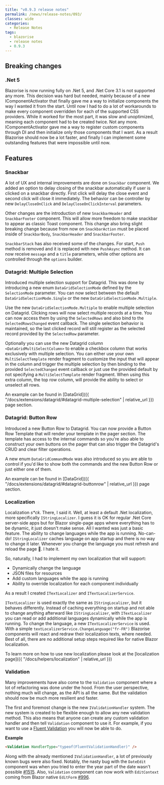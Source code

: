 ```yaml
---
title: "v0.9.3 release notes"
permalink: /news/release-notes/093/
classes: wide
categories:
  - Release Notes
tags:
  - blazorise
  - release notes
  - 0.9.3
---
```


## Breaking changes

### .Net 5

Blazorise is now running fully on .Net 5, and .Net Core 3.1 is not supported any more. This decision was hard but needed, mainly because of a new IComponentActivator that finally gave me a way to initialize components the way I wanted it from the start. Until now I had to do a lot of workarounds to make every component overridden for each of the supported CSS providers. While it worked for the most part, it was slow and unoptimized, meaning each component had to be created twice. Not any more. IComponentActivator gave me a way to register custom components through DI and then initialize only those components that I want. As a result Blazorise should now be a lot faster, and finally I can implement some outstanding features that were impossible until now.

## Features

### Snackbar

A lot of UX and internal improvements are done on `Snackbar` component. We added an option to delay closing of the snackbar automatically if user is clicked on a snackbar directly. First click will delay the close event and second click will close it immediately. The behavior can be controller by new `DelayCloseOnClick` and `DelayCloseOnClickInterval` parameters.

Other changes are the introduction of new `SnackbarHeader` and `SnackbarFooter` component. This will allow more freedom to make snackbar to appear as classic Toast component. This change also bring slight breaking change because from now on `SnackbarAction` must be placed inside of `SnackbarBody`, `SnackbarHeader` and `SnackbarFooter`.

`SnackbarStack` has also received some of the changes. For start, `Push` method is removed and it is replaced with new `PushAsync` method. It can now receive `message` and a `title` parameters, while other options are controlled through the `options` builder.

### Datagrid: Multiple Selection

Introduced multiple selection support for Datagrid. This was done by introducing a new enum `DataGridSelectionMode` defined by the `SelectionMode` parameter. You can now select between the default `DataGridSelectionMode.Single` or the new `DataGridSelectionMode.Multiple`.

Use the new `DataGridSelectionMode.Multiple` to enable multiple selection on Datagrid. Clicking rows will now select multiple records at a time. You can now access them by using the `SelectedRows` and also bind to the `SelectedRowsChanged` event callback. The single selection behavior is maintained, so the last clicked record will still register as the selected record provided by the `SelectedRow` parameter.

Optionally you can use the new Datagrid column `<DataGridMultiSelectColumn>` to enable a checkbox column that works exclusively with multiple selection. 
You can either use your own `MultiSelectTemplate` render fragment to customize the input that will appear in the column and trigger the multiple selection by then binding to the provided `SelectedChanged` event callback or just use the provided default by not specifying a `MultiSelectTemplate` render fragment. When using this extra column, the top row column, will provide the ability to select or unselect all rows.

An example can be found in [DataGrid]({{ "/docs/extensions/datagrid/#datagrid-multiple-selection" | relative_url }}) page section.

### Datagrid: Button Row

Introduced a new Button Row to Datagrid. You can now provide a Button Row Template that will render your template in the pager section.
The template has access to the internal commands so you're also able to construct your own buttons on the pager that can also trigger the Datagrid's CRUD and clear filter operations.

A new enum `DataGridCommandMode` was also introduced so you are able to control if you'd like to show both the commands and the new Button Row or just either one of them.

An example can be found in [DataGrid]({{ "/docs/extensions/datagrid/#datagrid-buttonrow" | relative_url }}) page section.

### Localization

Localization _s*ck_. There, I said it. Well, at least a default .Net localization, more specifically `IStringLocalizer`. I guess it is OK for regular .Net Core server-side apps but for Blazor single-page apps where everything has to be dynamic, it just doesn't make sense. All I wanted was just a basic feature. The ability to change languages while the app is running. No-can-do! `IStringLocalizer` caches language on app startup and there is no way to change it later. Whenever you change the language you must refresh and reload the page 🤯. I hate it.

So, naturally, I had to implement my own localization that will support:

- Dynamically change the language
- JSON files for resources
- Add custom languages while the app is running
- Ability to override localization for each component individually

As a result I created `ITextLocalizer` and `ITextLocalizerService`.

`ITextLocalizer` is used exactly the same as `IStringLocalizer`, but it behaves differently. Instead of caching everything on startup and not able to change anything afterward like `IStringLocalizer`, with `ITextLocalizer` you can read or add additional languages dynamically while the app is running. To change the language, a new `ITextLocalizerService` is used. With a simple `textLocalizerService.ChangeLanguage("fr-FR")` Blazorise components will react and redraw their localization texts, where needed. Best of all, there are no additional setup steps required like for native Blazor localization.

To learn more on how to use new localization please look at the [localization page]({{ "/docs/helpers/localization" | relative_url }})

### Validation

Many improvements have also come to the `Validation` component where a lot of refactoring was done under the hood. From the user perspective, nothing much will change, as the API is all the same. But the validation should now be much more resilient and faster.

The first and foremost change is the new `IValidationHandler` system. The new system is created to be flexible enough to allow any new validation method. This also means that anyone can create any custom validation handler and then tell `Validation` component to use it. For example, if you want to use a [Fluent Validation](https://fluentvalidation.net/) you will now be able to do.

**Example**

```html
<Validation HandlerType="typeof(FluentValidationHandler)" />
```

Along with the already mentioned `IValidationHandler`, a lot of previously known bugs were also fixed. Notably, the nasty bug with the `DateEdit` component was when you tried to enter the year part of the date wasn't possible [#1515](https://github.com/stsrki/Blazorise/issues/1515). Also, `Validation` component can now work with `EditContext` coming from Blazor native `EditForm` [#996](https://github.com/stsrki/Blazorise/issues/996).